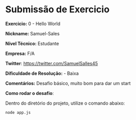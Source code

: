 # Submissão de Exercicio

**Exercicio:** 0 - Hello World

**Nickname:** Samuel-Sales

**Nível Técnico:** Estudante

**Empresa:** F/A

**Twitter**: https://twitter.com/SamuelSalles45

**Dificuldade de Resolução:** - Baixa

**Comentários:** Desafio básico, muito bom para dar um start

**Como rodar o desafio**: 

Dentro do diretório do projeto, utilize o comando abaixo: 
```bash
node app.js
```
